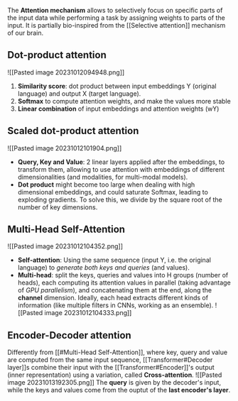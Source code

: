 The **Attention mechanism** allows to selectively focus on specific parts of the input data while performing a task by assigning weights to parts of the input.
It is partially bio-inspired from the [[Selective attention]] mechanism of our brain.
## Dot-product attention
![[Pasted image 20231012094948.png]]
1) **Similarity score**: dot product between input embeddings Y (original language) and output X (target language).
2) **Softmax** to compute attention weights, and make the values more stable
3) **Linear combination** of input embeddings and attention weights (wY)

## Scaled dot-product attention
![[Pasted image 20231012101904.png]]
- **Query, Key and Value**: 2 linear layers applied after the embeddings, to transform them, allowing to use attention with embeddings of different dimensionalities (and modalities, for multi-modal models).
- **Dot product** might become too large when dealing with high dimensional embeddings, and could saturate Softmax, leading to exploding gradients. To solve this, we divide by the square root of the number of key dimensions.
## Multi-Head Self-Attention
![[Pasted image 20231012104352.png]]
- **Self-attention**: Using the same sequence (input Y, i.e. the original language) to _generate both keys and queries_ (and values).
- **Multi-head**: split the keys, queries and values into H groups (number of heads), each computing its attention values in parallel (taking advantage of _GPU parallelism_), and concatenating them at the end, along the **channel** dimension. 
Ideally, each head extracts different kinds of information (like multiple filters in CNNs, working as an ensemble).
![[Pasted image 20231012104333.png]]

## Encoder-Decoder attention
Differently from [[#Multi-Head Self-Attention]], where key, query and value are computed from the same input sequence, [[Transformer#Decoder layer]]s combine their input with the [[Transformer#Encoder]]'s output (inner representation) using a variation, called **Cross-attention**.
![[Pasted image 20231013192305.png]]
The **query** is given by the decoder's input, while the keys and values come from the ouptut of the **last encoder's layer**.